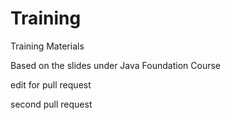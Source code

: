# Training
Training Materials

Based on the slides under Java Foundation Course

edit for pull request

second pull request
